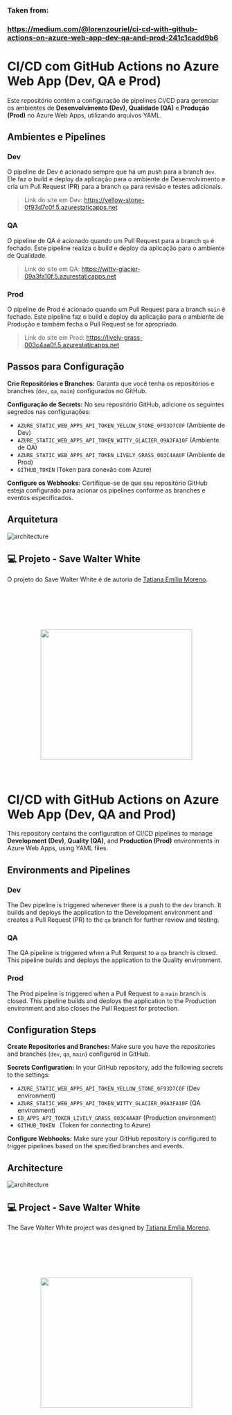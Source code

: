 ### Taken from:
### https://medium.com/@lorenzouriel/ci-cd-with-github-actions-on-azure-web-app-dev-qa-and-prod-241c1cadd9b6

# CI/CD com GitHub Actions no Azure Web App (Dev, QA e Prod)

Este repositório contém a configuração de pipelines CI/CD para gerenciar os ambientes de **Desenvolvimento (Dev)**, **Qualidade (QA)** e **Produção (Prod)** no Azure Web Apps, utilizando arquivos YAML.

## Ambientes e Pipelines
### Dev
O pipeline de Dev é acionado sempre que há um push para a branch `dev`. Ele faz o build e deploy da aplicação para o ambiente de Desenvolvimento e cria um Pull Request (PR) para a branch `qa` para revisão e testes adicionais.

> Link do site em Dev: https://yellow-stone-0f93d7c0f.5.azurestaticapps.net

### QA
O pipeline de QA é acionado quando um Pull Request para a branch `qa` é fechado. Este pipeline realiza o build e deploy da aplicação para o ambiente de Qualidade.

> Link do site em QA: https://witty-glacier-09a3fa10f.5.azurestaticapps.net

### Prod
O pipeline de Prod é acionado quando um Pull Request para a branch `main` é fechado. Este pipeline faz o build e deploy da aplicação para o ambiente de Produção e também fecha o Pull Request se for apropriado.

> Link do site em Prod: https://lively-grass-003c4aa0f.5.azurestaticapps.net

## Passos para Configuração
**Crie Repositórios e Branches:** Garanta que você tenha os repositórios e branches (`dev`, `qa`, `main`) configurados no GitHub.

**Configuração de Secrets:** No seu repositório GitHub, adicione os seguintes segredos nas configurações:
* `AZURE_STATIC_WEB_APPS_API_TOKEN_YELLOW_STONE_0F93D7C0F` (Ambiente de Dev)
* `AZURE_STATIC_WEB_APPS_API_TOKEN_WITTY_GLACIER_09A3FA10F` (Ambiente de QA)
* `AZURE_STATIC_WEB_APPS_API_TOKEN_LIVELY_GRASS_003C4AA0F` (Ambiente de Prod)
* `GITHUB_TOKEN` (Token para conexão com Azure)

**Configure os Webhooks:** Certifique-se de que seu repositório GitHub esteja configurado para acionar os pipelines conforme as branches e eventos especificados.

## Arquitetura
![architecture](/docs/architecture.png)

## 💻 Projeto - Save Walter White
O projeto do Save Walter White é de autoria de [Tatiana Emília Moreno](https://www.linkedin.com/in/tatmorenno/).

<h1 align="center">
   <br/><br/>
  <kbd>
  <img src="https://ik.imagekit.io/tatmorenno/Walter_White_29aseVhlz.png" height="300" width="350">
  </kbd>
</h1>
<br/>

# CI/CD with GitHub Actions on Azure Web App (Dev, QA and Prod)
This repository contains the configuration of CI/CD pipelines to manage **Development (Dev)**, **Quality (QA)**, and **Production (Prod)** environments in Azure Web Apps, using YAML files.

## Environments and Pipelines 
### Dev 
The Dev pipeline is triggered whenever there is a push to the `dev` branch. It builds and deploys the application to the Development environment and creates a Pull Request (PR) to the `qa` branch for further review and testing.

### QA 
The QA pipeline is triggered when a Pull Request to a `qa` branch is closed. This pipeline builds and deploys the application to the Quality environment.

### Prod 
The Prod pipeline is triggered when a Pull Request to a `main` branch is closed. This pipeline builds and deploys the application to the Production environment and also closes the Pull Request for protection.

## Configuration Steps 
**Create Repositories and Branches:** Make sure you have the repositories and branches (`dev`, `qa`, `main`) configured in GitHub.

**Secrets Configuration:** In your GitHub repository, add the following secrets to the settings: 
* `AZURE_STATIC_WEB_APPS_API_TOKEN_YELLOW_STONE_0F93D7C0F` (Dev environment) 
* `AZURE_STATIC_WEB_APPS_API_TOKEN_WITTY_GLACIER_09A3FA10F` (QA environment) 
* `EB_APPS_API_TOKEN_LIVELY_GRASS_003C4AA0F` (Production environment) 
* `GITHUB_TOKEN ` (Token for connecting to Azure) 

**Configure Webhooks:** Make sure your GitHub repository is configured to trigger pipelines based on the specified branches and events.

## Architecture 
![architecture](/docs/architecture.png) 

## 💻 Project - Save Walter White 
The Save Walter White project was designed by [Tatiana Emília Moreno](https://www.linkedin.com/in/tatmorenno/).

<h1 align="center"> <br/><br/> <kbd> <img src="https://ik.imagekit.io/tatmorenno/Walter_White_29aseVhlz.png" height="300" width="350" > </kbd> </h1> <br/>
